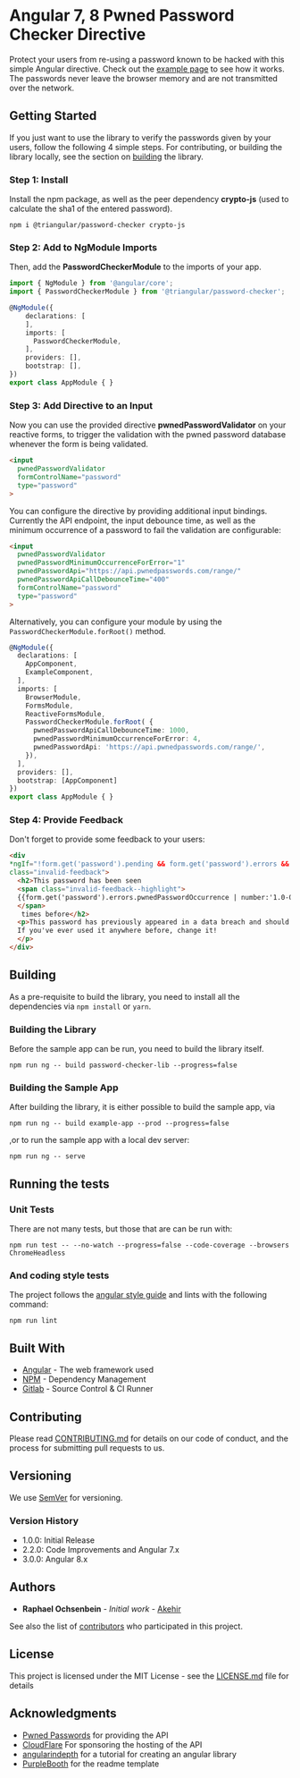# Angular 7, 8 Pwned Password Checker Directive

Protect your users from re-using a password known to be hacked with this simple Angular directive. Check out the [example page](https://password.akehir.com/) to see how it works. The passwords never leave the browser memory and are not transmitted over the network.

## Getting Started

If you just want to use the library to verify the passwords given by your users, follow the following 4 simple steps. For contributing, or building the library locally, see the section on [building](#Building) the library.

### Step 1: Install

Install the npm package, as well as the peer dependency __crypto-js__ (used to calculate the sha1 of the entered password).

```
npm i @triangular/password-checker crypto-js
```

### Step 2: Add to NgModule Imports

Then, add the __PasswordCheckerModule__ to the imports of your app.

```typescript
import { NgModule } from '@angular/core';
import { PasswordCheckerModule } from '@triangular/password-checker';

@NgModule({
    declarations: [
    ],
    imports: [
      PasswordCheckerModule,
    ],
    providers: [],
    bootstrap: [],
})
export class AppModule { }
```

### Step 3: Add Directive to an Input
Now you can use the provided directive __pwnedPasswordValidator__ on your reactive forms, to trigger the validation with the pwned password database whenever the form is being validated.

```html
<input
  pwnedPasswordValidator
  formControlName="password"
  type="password"
>
```

You can configure the directive by providing additional input bindings. Currently the API endpoint, the input debounce time, as well as the minimum occurrence of a password to fail the validation are configurable:

```html
<input
  pwnedPasswordValidator
  pwnedPasswordMinimumOccurrenceForError="1"
  pwnedPasswordApi="https://api.pwnedpasswords.com/range/"
  pwnedPasswordApiCallDebounceTime="400"
  formControlName="password"
  type="password"
>
```

Alternatively, you can configure your module by using the `PasswordCheckerModule.forRoot()` method.

```typescript
@NgModule({
  declarations: [
    AppComponent,
    ExampleComponent,
  ],
  imports: [
    BrowserModule,
    FormsModule,
    ReactiveFormsModule,
    PasswordCheckerModule.forRoot( {
      pwnedPasswordApiCallDebounceTime: 1000,
      pwnedPasswordMinimumOccurrenceForError: 4,
      pwnedPasswordApi: 'https://api.pwnedpasswords.com/range/',
    }),
  ],
  providers: [],
  bootstrap: [AppComponent]
})
export class AppModule { }
```

### Step 4: Provide Feedback
Don't forget to provide some feedback to your users:

```html
<div
*ngIf="!form.get('password').pending && form.get('password').errors && form.get('password').errors.pwnedPasswordOccurrence"
class="invalid-feedback">
  <h2>This password has been seen 
  <span class="invalid-feedback--highlight">
  {{form.get('password').errors.pwnedPasswordOccurrence | number:'1.0-0' }}
  </span>
   times before</h2>
  <p>This password has previously appeared in a data breach and should never be used.
  If you've ever used it anywhere before, change it!
  </p>
</div>
```

## Building
As a pre-requisite to build the library, you need to install all the dependencies via `npm install` or `yarn`.

### Building the Library
Before the sample app can be run, you need to build the library itself.

```
npm run ng -- build password-checker-lib --progress=false
```

### Building the Sample App
After building the library, it is either possible to build the sample app, via

```
npm run ng -- build example-app --prod --progress=false
```

,or to run the sample app with a local dev server:

```
npm run ng -- serve
```

## Running the tests

### Unit Tests
There are not many tests, but those that are can be run with:

```
npm run test -- --no-watch --progress=false --code-coverage --browsers ChromeHeadless
```

### And coding style tests

The project follows the [angular style guide](https://angular.io/guide/styleguide) and lints with the following command:

```
npm run lint
```

## Built With

* [Angular](http://www.dropwizard.io/1.0.2/docs/) - The web framework used
* [NPM](https://www.npmjs.com/) - Dependency Management
* [Gitlab](https://git.akehir.com) - Source Control & CI Runner

## Contributing

Please read [CONTRIBUTING.md](CONTRIBUTING.md) for details on our code of conduct, and the process for submitting pull requests to us.

## Versioning

We use [SemVer](http://semver.org/) for versioning.

### Version History

- 1.0.0: Initial Release
- 2.2.0: Code Improvements and Angular 7.x
- 3.0.0: Angular 8.x


## Authors

* **Raphael Ochsenbein** - *Initial work* - [Akehir](https://github.com/akehir)

See also the list of [contributors](https://github.com/akehir/angular-password-checker/contributors) who participated in this project.

## License

This project is licensed under the MIT License - see the [LICENSE.md](LICENSE.md) file for details

## Acknowledgments

* [Pwned Passwords](https://haveibeenpwned.com/Passwords) for providing the API
* [CloudFlare](https://blog.cloudflare.com/validating-leaked-passwords-with-k-anonymity/) For sponsoring the hosting of the API
* [angularindepth](https://blog.angularindepth.com/creating-a-library-in-angular-6-87799552e7e5) for a tutorial for creating an angular library
* [PurpleBooth](https://gist.github.com/PurpleBooth/109311bb0361f32d87a2/) for the readme template

